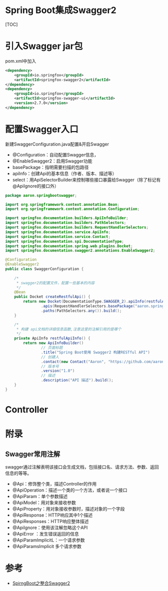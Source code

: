 ﻿Spring Boot集成Swagger2
===
[TOC]
# 引入Swagger jar包
pom.xml中加入

```xml
<dependency>
	<groupId>io.springfox</groupId>
	<artifactId>springfox-swagger2</artifactId>
</dependency>
<dependency>
	<groupId>io.springfox</groupId>
	<artifactId>springfox-swagger-ui</artifactId>
	<version>2.7.0</version>
</dependency>
```
# 配置Swagger入口
新建SwaggerConfiguration.java配置&开启Swagger
- @Configuration：自动配置Swagger信息，
- @EnableSwagger2：启用Swagger功能
- basePackage：指明需要扫描的包路径
- apiInfo：创建Api的基本信息（作者、版本、描述等）
- select：用ApiSelectorBuilder来控制哪些接口暴露给Swagger（除了标记有@ApiIgnore的接口外）

```java
package aaron.springbootswagger;

import org.springframework.context.annotation.Bean;
import org.springframework.context.annotation.Configuration;

import springfox.documentation.builders.ApiInfoBuilder;
import springfox.documentation.builders.PathSelectors;
import springfox.documentation.builders.RequestHandlerSelectors;
import springfox.documentation.service.ApiInfo;
import springfox.documentation.service.Contact;
import springfox.documentation.spi.DocumentationType;
import springfox.documentation.spring.web.plugins.Docket;
import springfox.documentation.swagger2.annotations.EnableSwagger2;

@Configuration
@EnableSwagger2
public class SwaggerConfiguration {
	
	/*
	 * swagger2的配置文件，配置一些基本的内容
	 */
	@Bean
	public Docket createRestfulApi() {
		return new Docket(DocumentationType.SWAGGER_2).apiInfo(restfulApiInfo()).select()				 
				.apis(RequestHandlerSelectors.basePackage("aaron.springbootswagger.controllers"))
				.paths(PathSelectors.any()).build();
	}

	/*
	 * 构建 api文档的详细信息函数,注意这里的注解引用的是哪个 
	 */
	private ApiInfo restfulApiInfo() {
		return new ApiInfoBuilder()
				// 页面标题
				.title("Spring Boot使用 Swagger2 构建RESTful API")
				// 创建人
				.contact(new Contact("Aaron", "https://github.com/aarontxs", ""))
				// 版本号
				.version("1.0")
				// 描述
				.description("API 描述").build();
	}
}
```

# Controller

# 附录
## Swagger常用注解
swagger通过注解表明该接口会生成文档，包括接口名、请求方法、参数、返回信息的等等。

- @Api：修饰整个类，描述Controller的作用
- @ApiOperation：描述一个类的一个方法，或者说一个接口
- @ApiParam：单个参数描述
- @ApiModel：用对象来接收参数
- @ApiProperty：用对象接收参数时，描述对象的一个字段
- @ApiResponse：HTTP响应其中1个描述
- @ApiResponses：HTTP响应整体描述
- @ApiIgnore：使用该注解忽略这个API
- @ApiError ：发生错误返回的信息
- @ApiParamImplicitL：一个请求参数
- @ApiParamsImplicit 多个请求参数

# 参考
* [SpirngBoot之整合Swagger2](https://www.cnblogs.com/zhangyinhua/p/9286391.html)

